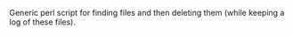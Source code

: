 Generic perl script for finding files and then deleting them (while keeping a log of these files).

